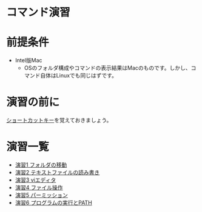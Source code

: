 コマンド演習
==========

# 前提条件
- Intel版Mac
  - OSのフォルダ構成やコマンドの表示結果はMacのものです。しかし、コマンド自体はLinuxでも同じはずです。

# 演習の前に
[ショートカットキー](ex00-shortcuts.md)を覚えておきましょう。

# 演習一覧
- [演習1 フォルダの移動](ex01-changing-folders.md)
- [演習2 テキストファイルの読み書き](ex02-read-and-write.md)
- [演習3 viエディタ](ex03-vi.md)
- [演習4 ファイル操作](ex04-modifying-files.md)
- [演習5 パーミッション](ex05-permission.md)
- [演習6 プログラムの実行とPATH](ex06-execution.md)
